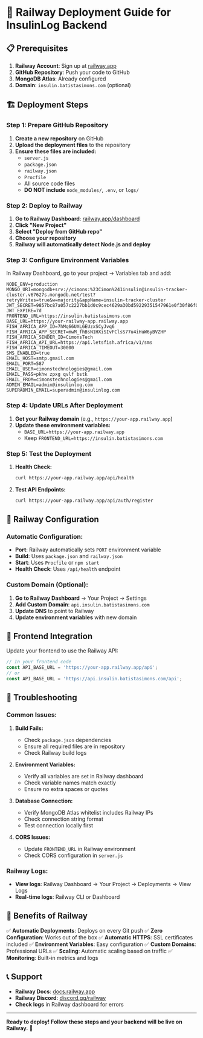 # 🚀 Railway Deployment Guide for InsulinLog Backend

## 📋 Prerequisites

1. **Railway Account**: Sign up at [railway.app](https://railway.app)
2. **GitHub Repository**: Push your code to GitHub
3. **MongoDB Atlas**: Already configured
4. **Domain**: `insulin.batistasimons.com` (optional)

## 🏗️ Deployment Steps

### Step 1: Prepare GitHub Repository

1. **Create a new repository** on GitHub
2. **Upload the deployment files** to the repository
3. **Ensure these files are included:**
   - `server.js`
   - `package.json`
   - `railway.json`
   - `Procfile`
   - All source code files
   - **DO NOT include** `node_modules/`, `.env`, or `logs/`

### Step 2: Deploy to Railway

1. **Go to Railway Dashboard**: [railway.app/dashboard](https://railway.app/dashboard)
2. **Click "New Project"**
3. **Select "Deploy from GitHub repo"**
4. **Choose your repository**
5. **Railway will automatically detect Node.js and deploy**

### Step 3: Configure Environment Variables

In Railway Dashboard, go to your project → Variables tab and add:

```env
NODE_ENV=production
MONGO_URI=mongodb+srv://cimons:%23Cimon%241insulin@insulin-tracker-cluster.v67627s.mongodb.net/test?retryWrites=true&w=majority&appName=insulin-tracker-cluster
JWT_SECRET=9857bc87a057c2227bb1d0c9cec4629a30bd59229351547961e0f30f86f01f68c57c46d3ba83e6df00ebde7a14ec6a971f79ff8df0c0e4cb1e524095cf3d61ed
JWT_EXPIRE=7d
FRONTEND_URL=https://insulin.batistasimons.com
BASE_URL=https://your-railway-app.railway.app
FISH_AFRICA_APP_ID=7hMq66UXLGEUzxSCyJvq6
FISH_AFRICA_APP_SECRET=mwM_fhBsN1HXiSIvFClsS77u4iHuW6yBVZHP
FISH_AFRICA_SENDER_ID=CimonsTech
FISH_AFRICA_API_URL=https://api.letsfish.africa/v1/sms
FISH_AFRICA_TIMEOUT=30000
SMS_ENABLED=true
EMAIL_HOST=smtp.gmail.com
EMAIL_PORT=587
EMAIL_USER=cimonstechnologies@gmail.com
EMAIL_PASS=pkhw zpxg qvlf bstk
EMAIL_FROM=cimonstechnologies@gmail.com
ADMIN_EMAIL=admin@insulinlog.com
SUPERADMIN_EMAIL=superadmin@insulinlog.com
```

### Step 4: Update URLs After Deployment

1. **Get your Railway domain** (e.g., `https://your-app.railway.app`)
2. **Update these environment variables:**
   - `BASE_URL=https://your-app.railway.app`
   - Keep `FRONTEND_URL=https://insulin.batistasimons.com`

### Step 5: Test the Deployment

1. **Health Check:**
   ```bash
   curl https://your-app.railway.app/api/health
   ```

2. **Test API Endpoints:**
   ```bash
   curl https://your-app.railway.app/api/auth/register
   ```

## 🔧 Railway Configuration

### Automatic Configuration:
- **Port**: Railway automatically sets `PORT` environment variable
- **Build**: Uses `package.json` and `railway.json`
- **Start**: Uses `Procfile` or `npm start`
- **Health Check**: Uses `/api/health` endpoint

### Custom Domain (Optional):
1. **Go to Railway Dashboard** → Your Project → Settings
2. **Add Custom Domain**: `api.insulin.batistasimons.com`
3. **Update DNS** to point to Railway
4. **Update environment variables** with new domain

## 📱 Frontend Integration

Update your frontend to use the Railway API:

```javascript
// In your frontend code
const API_BASE_URL = 'https://your-app.railway.app/api';
// or
const API_BASE_URL = 'https://api.insulin.batistasimons.com/api';
```

## 🚨 Troubleshooting

### Common Issues:

1. **Build Fails:**
   - Check `package.json` dependencies
   - Ensure all required files are in repository
   - Check Railway build logs

2. **Environment Variables:**
   - Verify all variables are set in Railway dashboard
   - Check variable names match exactly
   - Ensure no extra spaces or quotes

3. **Database Connection:**
   - Verify MongoDB Atlas whitelist includes Railway IPs
   - Check connection string format
   - Test connection locally first

4. **CORS Issues:**
   - Update `FRONTEND_URL` in Railway environment
   - Check CORS configuration in `server.js`

### Railway Logs:
- **View logs**: Railway Dashboard → Your Project → Deployments → View Logs
- **Real-time logs**: Railway CLI or Dashboard

## 🎯 Benefits of Railway

✅ **Automatic Deployments**: Deploys on every Git push
✅ **Zero Configuration**: Works out of the box
✅ **Automatic HTTPS**: SSL certificates included
✅ **Environment Variables**: Easy configuration
✅ **Custom Domains**: Professional URLs
✅ **Scaling**: Automatic scaling based on traffic
✅ **Monitoring**: Built-in metrics and logs

## 📞 Support

- **Railway Docs**: [docs.railway.app](https://docs.railway.app)
- **Railway Discord**: [discord.gg/railway](https://discord.gg/railway)
- **Check logs** in Railway dashboard for errors

---

**Ready to deploy! Follow these steps and your backend will be live on Railway.** 🚀
